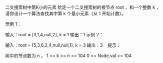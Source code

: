 二叉搜索树中第K小的元素
给定一个二叉搜索树的根节点 root ，和一个整数 k ，请你设计一个算法查找其中第 k 个最小元素（从 1 开始计数）。

示例 1：

输入：root = [3,1,4,null,2], k = 1
输出：1
示例 2：

输入：root = [5,3,6,2,4,null,null,1], k = 3
输出：3
  
提示：

树中的节点数为 n 。
1 <= k <= n <= 104
0 <= Node.val <= 104

